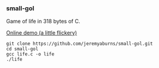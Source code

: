### small-gol

Game of life in 318 bytes of C.

[Online demo (a little flickery)](http://showterm.io/8caef2a82b46a1429150b#fast)

``` shell
git clone https://github.com/jeremyaburns/small-gol.git
cd small-gol
gcc life.c -o life
./life
```
